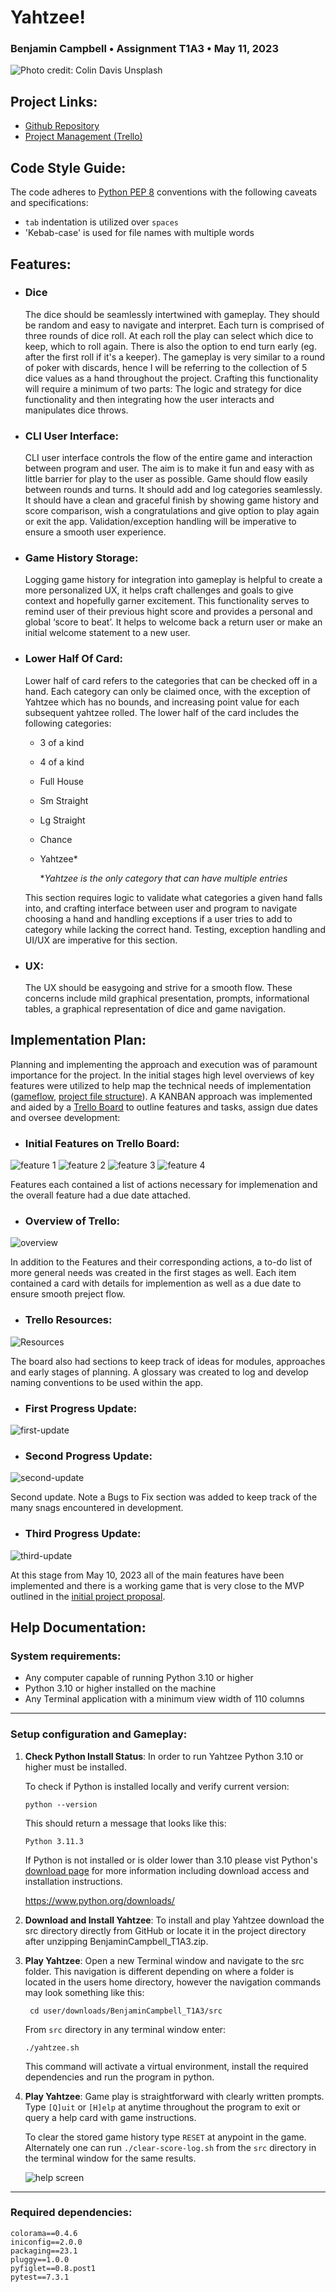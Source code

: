 
# Yahtzee!      
### Benjamin Campbell • Assignment T1A3 • May 11, 2023

![Photo credit: Colin Davis *Unsplash*](./docs/yahtzee-title-screen.png)

## Project Links:
- [Github Repository](https://github.com/bccbass/T1A3-src)
- [Project Management (Trello)](https://trello.com/b/LXnmqhk8/terminal-app)

  

## Code Style Guide: 
The code adheres to [Python PEP 8](https://peps.python.org/pep-0008/) conventions with the following caveats and specifications:
- ```tab``` indentation is utilized over ```spaces```
- 'Kebab-case' is used for file names with multiple words

## Features:
- ### Dice
     The dice should be seamlessly intertwined with gameplay. They should be random and easy to navigate and interpret. Each turn is comprised of three rounds of dice roll. At each roll the play can select which dice to keep, which to roll again. There is also the option to end turn early (eg. after the first roll if it's a keeper). The gameplay is very similar to a round of poker with discards, hence I will be referring to the collection of 5 dice values as a hand throughout the project. Crafting this functionality will require a minimum of two parts: The logic and strategy for dice functionality and then integrating how the user interacts and manipulates dice throws.
 

- ### CLI User Interface:
    CLI user interface controls the flow of the entire game and interaction between program and user. The aim is to make it fun and easy with as little barrier for play to the user as possible. Game should flow easily between rounds and turns. It should add and log categories seamlessly. It should have a clean and graceful finish by showing game history and score comparison, wish a congratulations and give option to play again or exit the app. Validation/exception handling will be imperative to ensure a smooth user experience.

- ### Game History Storage:
    Logging game history for integration into gameplay is helpful to create a more personalized UX, it helps craft challenges and goals to give context and hopefully garner excitement. This functionality serves to remind user of their previous hight score and provides a personal and global ‘score to beat’. It helps to welcome back a return user or make an initial welcome statement to a new user.

- ### Lower Half Of Card:
    Lower half of card refers to the categories that can be checked off in a hand. Each category can only be claimed once, with the exception of Yahtzee which has no bounds, and increasing point value for each subsequent yahtzee rolled. The lower half of the card includes the following categories:
    - 3 of a kind
    - 4 of a kind
    - Full House
    - Sm Straight
    - Lg Straight
    - Chance
    - Yahtzee*
    
        **Yahtzee is the only category that can have multiple entries*
    
    This section requires logic to validate what categories a given hand falls into, and crafting interface between user and program to navigate choosing a hand and handling exceptions if a user tries to add to category while lacking the correct hand. Testing, exception handling and UI/UX are imperative for this section.

- ### UX: 
    The UX should be easygoing and strive for a smooth flow. These concerns include mild graphical presentation, prompts, informational tables, a graphical representation of dice and game navigation.

## Implementation Plan:
Planning and implementing the approach and execution was of paramount importance for the project. In the initial stages high level overviews of key features were utilized to help map the technical needs of implementation ([gameflow](./docs/gameflow.md),   [project file structure](./docs/project-file-structure.md)). A KANBAN approach was implemented and aided by a [Trello Board](https://trello.com/b/LXnmqhk8/terminal-app) to outline features and tasks, assign due dates and oversee development:

- ### Initial Features on Trello Board:
![feature 1](./docs/feature-progress/first-update/Screenshot%202023-05-05%20at%209.34.09%20AM.png)
![feature 2](./docs/feature-progress/first-update/Screenshot%202023-05-05%20at%209.34.27%20AM.png)
![feature 3](./docs/feature-progress/first-update/Screenshot%202023-05-05%20at%209.34.45%20AM.png)
![feature 4](./docs/feature-progress/first-update/Screenshot%202023-05-05%20at%209.35.01%20AM.png)

Features each contained a list of actions necessary for implemenation and the overall feature had a due date attached.

- ### Overview of Trello:
![overview](./docs/feature-progress/first-update/Screenshot%202023-05-05%20at%209.35.20%20AM.png)

In addition to the Features and their corresponding actions, a to-do list of more general needs was created in the first stages as well. Each item contained a card with details for implemention as well as a due date to ensure smooth preject flow. 

- ### Trello Resources:
![Resources](./docs/feature-progress/Screenshot%202023-05-11%20at%206.44.09%20PM.png)

The board also had sections to keep track of ideas for modules, approaches and early stages of planning. A glossary was created to log and develop naming conventions to be used within the app. 

- ### First Progress Update:
![first-update](./docs/feature-progress/Screenshot%202023-05-07%20at%206.43.32%20PM.png)
    
- ### Second Progress Update:
![second-update](./docs/feature-progress/Screenshot%202023-05-09%20at%208.57.53%20AM.png)

Second update. Note a Bugs to Fix section was added to keep track of the many snags encountered in development.

- ### Third Progress Update:
![third-update](./docs/feature-progress/Screenshot%202023-05-10%20at%203.28.57%20PM.png)

At this stage from May 10, 2023 all of the main features have been implemented and there is a working game that is very close to the MVP outlined in the [initial project proposal](./docs/initial-project-proposal.md). 


## Help Documentation:

### **System requirements:**
- Any computer capable of running Python 3.10 or higher
- Python 3.10 or higher installed on the machine
- Any Terminal application with a minimum view width of 110 columns

**********
### Setup configuration and Gameplay:  


1. **Check Python Install Status**: In order to run Yahtzee Python 3.10 or higher must be installed.

    To check if Python is installed locally and verify current version:
    ```
    python --version
    ```
    This should return a message that looks like this:
    ```
    Python 3.11.3
    ```  
    If Python is not installed or is older lower than 3.10 please vist Python's [download page](https://www.python.org/downloads/) for more information including download access and installation instructions.  

    https://www.python.org/downloads/  


2. **Download and Install Yahtzee**: To install and play Yahtzee download the src directory directly from GitHub or locate it in the project directory after unzipping BenjaminCampbell_T1A3.zip.

3. **Play Yahtzee**: 
     Open a new Terminal window and navigate to the src folder. This navigation is different depending on where a folder is located in the users home directory, however the navigation commands may look something like this:
    ```
     cd user/downloads/BenjaminCampbell_T1A3/src
    ```

    From ```src``` directory in any terminal window enter:
    ```
    ./yahtzee.sh
    ```
    This command will activate a virtual environment, install the required dependencies and run the program in python.

4. **Play Yahtzee**: Game play is straightforward with clearly written prompts. Type ```[Q]uit``` or ```[H]elp``` at anytime throughout the program to exit or query a help card with game instructions.

     To clear the stored game history type ```RESET``` at anypoint in the game. Alternately one can run ```./clear-score-log.sh``` from the ```src``` directory in the terminal window for the same results. 

     ![help screen](./docs/yahtzee-help.png)
******

### Required dependencies:
```
colorama==0.4.6
iniconfig==2.0.0
packaging==23.1
pluggy==1.0.0
pyfiglet==0.8.post1
pytest==7.3.1
```

